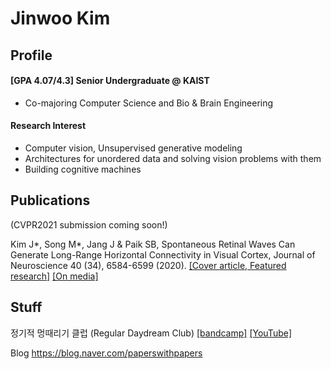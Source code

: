 # Jinwoo Kim

## Profile
#### [GPA 4.07/4.3] Senior Undergraduate @ KAIST
* Co-majoring Computer Science and Bio & Brain Engineering

#### Research Interest
* Computer vision, Unsupervised generative modeling
* Architectures for unordered data and solving vision problems with them
* Building cognitive machines

## Publications
(CVPR2021 submission coming soon!)

Kim J*, Song M*, Jang J & Paik SB, Spontaneous Retinal Waves Can Generate Long-Range Horizontal Connectivity in Visual Cortex, Journal of Neuroscience 40 (34), 6584-6599 (2020). [[Cover article, Featured research]](https://www.jneurosci.org/content/40/34/6584) [[On media]](https://www.chosun.com/site/data/html_dir/2020/08/21/2020082101263.html)

## Stuff
정기적 멍때리기 클럽 (Regular Daydream Club) [[bandcamp]](https://regulardaydreamclub.bandcamp.com/) [[YouTube]](https://www.youtube.com/channel/UCS8ikeK2J3Rr_EBniujmhLA)

Blog https://blog.naver.com/paperswithpapers
